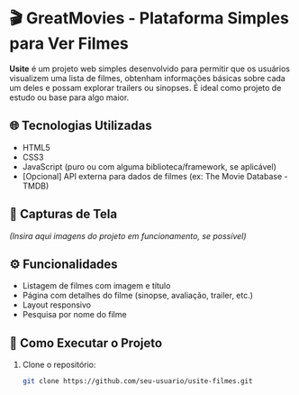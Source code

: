 # 🎬 GreatMovies - Plataforma Simples para Ver Filmes

**Usite** é um projeto web simples desenvolvido para permitir que os usuários visualizem uma lista de filmes, obtenham informações básicas sobre cada um deles e possam explorar trailers ou sinopses. É ideal como projeto de estudo ou base para algo maior.

## 🌐 Tecnologias Utilizadas

- HTML5
- CSS3
- JavaScript (puro ou com alguma biblioteca/framework, se aplicável)
- [Opcional] API externa para dados de filmes (ex: The Movie Database - TMDB)

## 📸 Capturas de Tela

*(Insira aqui imagens do projeto em funcionamento, se possível)*

## ⚙️ Funcionalidades

- Listagem de filmes com imagem e título
- Página com detalhes do filme (sinopse, avaliação, trailer, etc.)
- Layout responsivo
- Pesquisa por nome do filme

## 🚀 Como Executar o Projeto

1. Clone o repositório:
   ```bash
   git clone https://github.com/seu-usuario/usite-filmes.git

